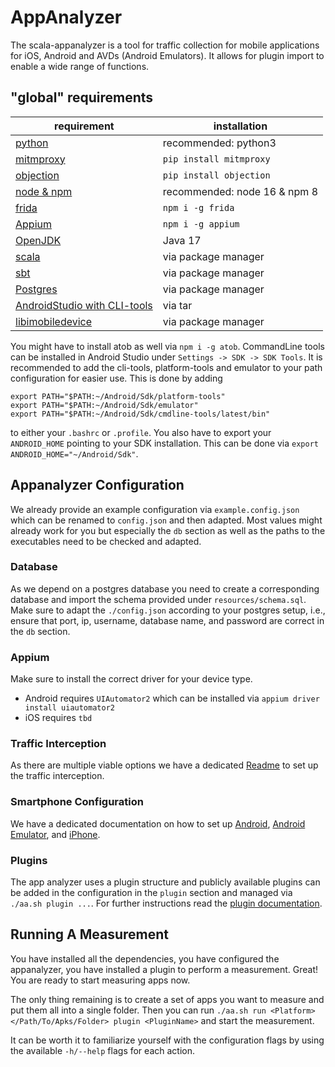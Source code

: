 # AppAnalyzer

The scala-appanalyzer is a tool for traffic collection for mobile applications
for iOS, Android and AVDs (Android Emulators). It allows for plugin import
to enable a wide range of functions.

## "global" requirements

| requirement                                                          | installation                 |
|----------------------------------------------------------------------|------------------------------|
| [python](https://www.python.org/)                                    | recommended: python3         |
| [mitmproxy](https://mitmproxy.org/)                                  | ```pip install mitmproxy```  |
| [objection](https://github.com/sensepost/objection)                  | ```pip install objection```  |
| [node & npm](https://nodejs.org/en)                                  | recommended: node 16 & npm 8 |
| [frida](https://frida.re/)                                           | ```npm i -g frida```         |
| [Appium](http://appium.io/docs/en/2.0/)                              | ```npm i -g appium```        |
| [OpenJDK](https://openjdk.org/)                                      | Java 17                      |
| [scala](https://www.scala-lang.org/)                                 | via package manager          |
| [sbt](https://www.scala-sbt.org/download.html)                       | via package manager          |
| [Postgres](https://www.postgresql.org/)                              | via package manager          |
| [AndroidStudio with CLI-tools](https://developer.android.com/studio) | via tar                      |
| [libimobiledevice](https://libimobiledevice.org/)                    | via package manager          |

You might have to install atob as well via ```npm i -g atob```.
CommandLine tools can be installed in Android Studio under ```Settings -> SDK -> SDK Tools```.
It is recommended to add the cli-tools, platform-tools and emulator to your path configuration for easier use.
This is done by adding
```
export PATH="$PATH:~/Android/Sdk/platform-tools"
export PATH="$PATH:~/Android/Sdk/emulator"
export PATH="$PATH:~/Android/Sdk/cmdline-tools/latest/bin"
```
to either your ```.bashrc``` or ```.profile```.
You also have to export your ```ANDROID_HOME``` pointing to your SDK installation.
This can be done via ```export ANDROID_HOME="~/Android/Sdk"```.

## Appanalyzer Configuration

We already provide an example configuration via `example.config.json` which can be renamed to `config.json` and then
adapted. Most values might already work for you but especially the `db` section as well as the paths to the executables
need to be checked and adapted.

### Database 

As we depend on a postgres database you need to create a corresponding database and import the schema 
provided under ```resources/schema.sql```. Make sure to adapt the `./config.json` according to your postgres setup,
i.e., ensure that port, ip, username, database name, and password are correct in the `db` section.

### Appium

Make sure to install the correct driver for your device type.
- Android requires ```UIAutomator2``` which can be installed via ```appium driver install uiautomator2```
- iOS requires `tbd`

### Traffic Interception

As there are multiple viable options we have a dedicated [Readme](./TRAFFIC_INTERCEPTION.md) to set up the traffic 
interception.

### Smartphone Configuration

We have a dedicated documentation on how to set up [Android](/ANDROID.md), [Android Emulator](./ANDROID_EMULATOR.md), and 
[iPhone](./IPHONE.md).

### Plugins

The app analyzer uses a plugin structure and publicly available plugins can be added in the configuration in the `plugin`
section and managed via `./aa.sh plugin ...`. For further instructions read the [plugin documentation](./PLUGIN.md).


## Running A Measurement

You have installed all the dependencies, you have configured the appanalyzer, you have installed a plugin to perform a
measurement. Great! You are ready to start measuring apps now.

The only thing remaining is to create a set of apps you want to measure and put them all into a single folder.
Then you can run `./aa.sh run <Platform> </Path/To/Apks/Folder> plugin <PluginName>` and start the measurement.

It can be worth it to familiarize yourself with the configuration flags by using the available `-h/--help` flags for
each action.

